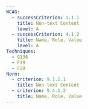 ```yaml
---
WCAG:
  - successCriterion: 1.1.1
    title: Non-text Content
    level: A
  - successCriterion: 4.1.2
    title: Name, Role, Value
    level: A
Techniques:
  - G136
  - F19
  - F20
Norm:
  - criterion: 9.1.1.1
    title: Non-text Content
  - criterion: 9.4.1.2
    title: Name, Role, Value
---
```


